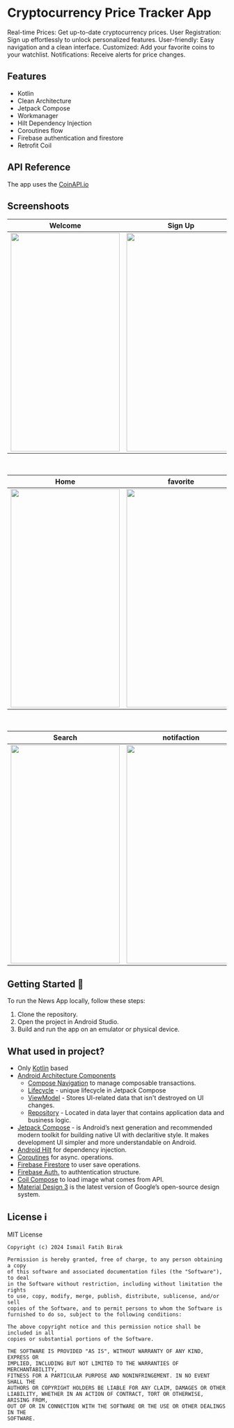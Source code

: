# Cryptocurrency Price Tracker App
Real-time Prices: Get up-to-date cryptocurrency prices.
User Registration: Sign up effortlessly to unlock personalized features.
User-friendly: Easy navigation and a clean interface.
Customized: Add your favorite coins to your watchlist.
Notifications: Receive alerts for price changes.
## Features 

- Kotlin 
- Clean Architecture
- Jetpack Compose
- Workmanager
- Hilt Dependency Injection
- Coroutines flow
- Firebase authentication and firestore
- Retrofit Coil
## API Reference 

The app uses the [CoinAPI.io](https://www.coinapi.io/) 

## Screenshoots
| Welcome | Sign Up | Sign In |
| ------ | ---- | ------ |
|<img src="https://i.imgur.com/HK5yTen.png" width="250" height="500"/>|<img src="https://i.imgur.com/ClFuNfe.png" width="250" height="500"/>|<img src="https://i.imgur.com/IdiBqq7.png" width="250" height="500"/>|

</br>

| Home | favorite | detail |
| --- | ------- | ------- |
|<img src= "https://i.imgur.com/PjM4cXN.gif" width="250" height="500"/>|<img src= "https://i.imgur.com/5OQpAfJ.gif" width="250" height="500"/>|<img src="https://i.imgur.com/4kTmRh8.png" width="250" height="500"/>|

</br>

| Search | notifaction |  
| ------ | ---------- |  
|<img src= "https://i.imgur.com/RfUUvV7.gif" width="250" height="500"/>|<img src= "https://i.imgur.com/eeazSN5.jpeg" width="250" height="500"/>|





## Getting Started 🚀

To run the News App locally, follow these steps:

1. Clone the repository.
2. Open the project in Android Studio.
3. Build and run the app on an emulator or physical device.

## What used in project?
- Only [Kotlin](https://kotlinlang.org/) based
- [Android Architecture Components](https://developer.android.com/topic/libraries/architecture)
  - [Compose Navigation](https://developer.android.com/jetpack/compose/navigation) to manage composable transactions.
  - [Lifecycle](https://developer.android.com/topic/libraries/architecture/lifecycle) - unique lifecycle in Jetpack Compose
  - [ViewModel](https://developer.android.com/topic/libraries/architecture/viewmodel) - Stores UI-related data that isn't destroyed on UI changes. 
  - [Repository](https://developer.android.com/topic/architecture/data-layer) - Located in data layer that contains application data and business logic.
- [Jetpack Compose](https://developer.android.com/jetpack/compose) - is Android’s next generation and recommended modern toolkit for building native UI with declaritive style. It makes development UI simpler and more understandable on Android.
- [Android Hilt](https://developer.android.com/training/dependency-injection/hilt-android) for dependency injection.
- [Coroutines](https://github.com/Kotlin/kotlinx.coroutines) for async. operations.
- [Firebase Firestore](https://firebase.google.com/docs/firestore/quickstart) to user save operations.
- [Firebase Auth.](https://firebase.google.com/docs/auth/android/start) to authtentication structure.
- [Coil Compose](https://coil-kt.github.io/coil/compose/) to load image what comes from API.
- [Material Design 3](https://m3.material.io/) is the latest version of Google’s open-source design system.

## License ℹ️
MIT License
```
Copyright (c) 2024 Ismail Fatih Birak

Permission is hereby granted, free of charge, to any person obtaining a copy
of this software and associated documentation files (the "Software"), to deal
in the Software without restriction, including without limitation the rights
to use, copy, modify, merge, publish, distribute, sublicense, and/or sell
copies of the Software, and to permit persons to whom the Software is
furnished to do so, subject to the following conditions:

The above copyright notice and this permission notice shall be included in all
copies or substantial portions of the Software.

THE SOFTWARE IS PROVIDED "AS IS", WITHOUT WARRANTY OF ANY KIND, EXPRESS OR
IMPLIED, INCLUDING BUT NOT LIMITED TO THE WARRANTIES OF MERCHANTABILITY,
FITNESS FOR A PARTICULAR PURPOSE AND NONINFRINGEMENT. IN NO EVENT SHALL THE
AUTHORS OR COPYRIGHT HOLDERS BE LIABLE FOR ANY CLAIM, DAMAGES OR OTHER
LIABILITY, WHETHER IN AN ACTION OF CONTRACT, TORT OR OTHERWISE, ARISING FROM,
OUT OF OR IN CONNECTION WITH THE SOFTWARE OR THE USE OR OTHER DEALINGS IN THE
SOFTWARE.
```
